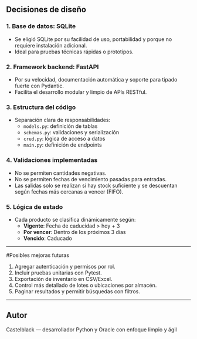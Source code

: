 ## Decisiones de diseño

### 1. Base de datos: SQLite
- Se eligió SQLite por su facilidad de uso, portabilidad y porque no requiere instalación adicional.
- Ideal para pruebas técnicas rápidas o prototipos.

### 2. Framework backend: FastAPI
- Por su velocidad, documentación automática y soporte para tipado fuerte con Pydantic.
- Facilita el desarrollo modular y limpio de APIs RESTful.

### 3. Estructura del código
- Separación clara de responsabilidades:
  - `models.py`: definición de tablas
  - `schemas.py`: validaciones y serialización
  - `crud.py`: lógica de acceso a datos
  - `main.py`: definición de endpoints

### 4. Validaciones implementadas
- No se permiten cantidades negativas.
- No se permiten fechas de vencimiento pasadas para entradas.
- Las salidas solo se realizan si hay stock suficiente y se descuentan según fechas más cercanas a vencer (FIFO).

### 5. Lógica de estado
- Cada producto se clasifica dinámicamente según:
  - **Vigente**: Fecha de caducidad > hoy + 3
  - **Por vencer**: Dentro de los próximos 3 días
  - **Vencido**: Caducado

---

#Posibles mejoras futuras

1. Agregar autenticación y permisos por rol.
2. Incluir pruebas unitarias con Pytest.
3. Exportación de inventario en CSV/Excel.
4. Control más detallado de lotes o ubicaciones por almacén.
5. Paginar resultados y permitir búsquedas con filtros.

---

## Autor

Castelblack — desarrollador Python y Oracle con enfoque limpio y ágil

